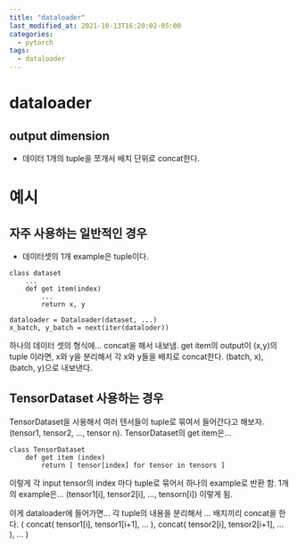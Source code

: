 ```yaml
---
title: "dataloader"
last_modified_at: 2021-10-13T16:20:02-05:00
categories:
  - pytorch
tags:
  - dataloader
---
```


# dataloader
## output dimension
* 데이터 1개의 tuple을 쪼개서 배치 단위로 concat한다. 

# 예시

## 자주 사용하는 일반적인 경우
* 데이터셋의 1개 example은 tuple이다.

```
class dataset
    ...
    def get item(index)
        ...
        return x, y

```

```
dataloader = Dataloader(dataset, ...)
x_batch, y_batch = next(iter(dataloder))
```

하나의 데이터 셋의 형식에... concat을 해서 내보냄. get item의 output이 (x,y)의 tuple 이라면, x와 y을 분리해서 각 x와 y들을 배치로 concat한다. (batch, x), (batch, y)으로 내보낸다.

## TensorDataset 사용하는 경우
TensorDataset을 사용해서 여러 텐서들이 tuple로 묶여서 들어간다고 해보자. (tensor1, tensor2, ..., tensor n).
TensorDataset의 get item은...

```
class TensorDataset
    def get item (index)
        return [ tensor[index] for tensor in tensors ]
```

이렇게 각 input tensor의 index 마다 tuple로 묶어서 하나의 example로 반환 함.
1개의 example은... (tensor1[i], tensor2[i], ..., tensorn[i]) 이렇게 됨.

이게 dataloader에 들어가면... 각 tuple의 내용을 분리해서 ... 배치끼리 concat을 한다.
( concat( tensor1[i], tensor1[i+1], ... ), concat( tensor2[i], tensor2[i+1], ... ), ... )